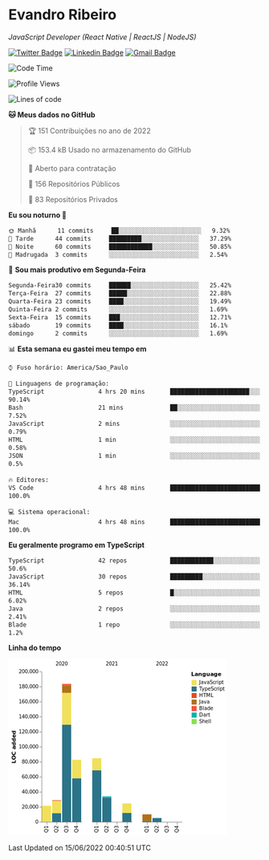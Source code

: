 # Evandro **Ribeiro**

*JavaScript Developer (React Native | ReactJS | NodeJS)*

[![Twitter Badge](https://img.shields.io/badge/-@ribeiroevandro-201B2D?style=flat-square&labelColor=201B2D&logo=twitter&logoColor=white&link=https://twitter.com/ribeiroevandro)](https://twitter.com/ribeiroevandro) 
[![Linkedin Badge](https://img.shields.io/badge/-Evandro%20Ribeiro-201B2D?style=flat-square&logo=Linkedin&logoColor=white&link=https://www.linkedin.com/in/ribeiroevandro)](https://www.linkedin.com/in/ribeiroevandro) 
[![Gmail Badge](https://img.shields.io/badge/-oi@ribeiroevandro.com.br-201B2D?style=flat-square&logo=Gmail&logoColor=white&link=mailto:oi@ribeiroevandro.com.br)](mailto:oi@ribeiroevandro.com.br)


<!--START_SECTION:waka-->
![Code Time](http://img.shields.io/badge/Code%20Time-0%20secs-blue)

![Profile Views](http://img.shields.io/badge/Visualizac%C3%B5es%20do%20perfil-0-blue)

![Lines of code](https://img.shields.io/badge/Desde%20o%20Hello%20World%20eu%20escrevi-475%20Thousand%20linhas%20de%20c%C3%B3digo-blue)

**🐱 Meus dados no GitHub** 

> 🏆 151 Contribuições no ano de 2022
 > 
> 📦 153.4 kB Usado no armazenamento do GitHub 
 > 
> 💼 Aberto para contratação
 > 
> 📜 156 Repositórios Públicos 
 > 
> 🔑 83 Repositórios Privados  
 > 
**Eu sou noturno 🦉** 

```text
🌞 Manhã      11 commits     ██░░░░░░░░░░░░░░░░░░░░░░░   9.32% 
🌆 Tarde      44 commits     █████████░░░░░░░░░░░░░░░░   37.29% 
🌃 Noite      60 commits     ████████████░░░░░░░░░░░░░   50.85% 
🌙 Madrugada  3 commits      ░░░░░░░░░░░░░░░░░░░░░░░░░   2.54%

```
📅 **Sou mais produtivo em Segunda-Feira** 

```text
Segunda-Feira30 commits     ██████░░░░░░░░░░░░░░░░░░░   25.42% 
Terça-Feira  27 commits     █████░░░░░░░░░░░░░░░░░░░░   22.88% 
Quarta-Feira 23 commits     ████░░░░░░░░░░░░░░░░░░░░░   19.49% 
Quinta-Feira 2 commits      ░░░░░░░░░░░░░░░░░░░░░░░░░   1.69% 
Sexta-Feira  15 commits     ███░░░░░░░░░░░░░░░░░░░░░░   12.71% 
sábado       19 commits     ████░░░░░░░░░░░░░░░░░░░░░   16.1% 
domingo      2 commits      ░░░░░░░░░░░░░░░░░░░░░░░░░   1.69%

```


📊 **Esta semana eu gastei meu tempo em** 

```text
⌚︎ Fuso horário: America/Sao_Paulo

💬 Linguagens de programação: 
TypeScript               4 hrs 20 mins       ██████████████████████░░░   90.14% 
Bash                     21 mins             ██░░░░░░░░░░░░░░░░░░░░░░░   7.52% 
JavaScript               2 mins              ░░░░░░░░░░░░░░░░░░░░░░░░░   0.79% 
HTML                     1 min               ░░░░░░░░░░░░░░░░░░░░░░░░░   0.58% 
JSON                     1 min               ░░░░░░░░░░░░░░░░░░░░░░░░░   0.5%

🔥 Editores: 
VS Code                  4 hrs 48 mins       █████████████████████████   100.0%

💻 Sistema operacional: 
Mac                      4 hrs 48 mins       █████████████████████████   100.0%

```

**Eu geralmente programo em TypeScript** 

```text
TypeScript               42 repos            ████████████░░░░░░░░░░░░░   50.6% 
JavaScript               30 repos            █████████░░░░░░░░░░░░░░░░   36.14% 
HTML                     5 repos             █░░░░░░░░░░░░░░░░░░░░░░░░   6.02% 
Java                     2 repos             ░░░░░░░░░░░░░░░░░░░░░░░░░   2.41% 
Blade                    1 repo              ░░░░░░░░░░░░░░░░░░░░░░░░░   1.2%

```


**Linha do tempo**

![Chart not found](https://raw.githubusercontent.com/ribeiroevandro/ribeiroevandro/master/charts/bar_graph.png) 


 Last Updated on 15/06/2022 00:40:51 UTC
<!--END_SECTION:waka-->
